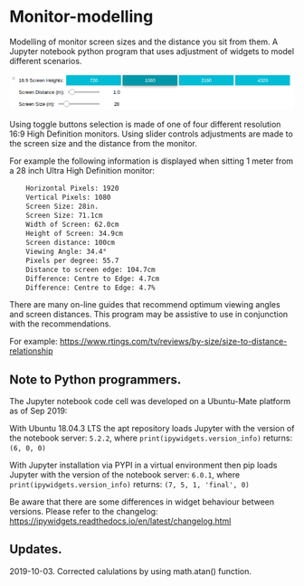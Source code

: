 # Monitor-modelling

Modelling of monitor screen sizes and the distance you sit from them. A Jupyter notebook python program that uses adjustment of widgets to model different scenarios.

![](widget_controls.png)

Using toggle buttons selection is made of one of four different resolution 16:9 High Definition monitors. Using slider controls adjustments are made to the screen size and the distance from the monitor. 

For example the following information is displayed when sitting 1 meter from a 28 inch Ultra High Definition monitor: 

```
    Horizontal Pixels: 1920
    Vertical Pixels: 1080
    Screen Size: 28in.
    Screen Size: 71.1cm
    Width of Screen: 62.0cm
    Height of Screen: 34.9cm
    Screen distance: 100cm
    Viewing Angle: 34.4°
    Pixels per degree: 55.7
    Distance to screen edge: 104.7cm
    Difference: Centre to Edge: 4.7cm
    Difference: Centre to Edge: 4.7%
```

There are many on-line guides that recommend optimum viewing angles and screen distances. This program may be assistive to use in conjunction with the recommendations. 

For example: 
https://www.rtings.com/tv/reviews/by-size/size-to-distance-relationship


## Note to Python programmers.

The Jupyter notebook code cell was developed on a Ubuntu-Mate platform as of Sep 2019:

With Ubuntu 18.04.3 LTS the apt repository loads Jupyter with the version of the notebook server: `5.2.2`, where `print(ipywidgets.version_info)` returns: `(6, 0, 0)`

With Jupyter installation via PYPI in a virtual environment then pip loads Jupyter with the version of the notebook server: `6.0.1`, where `print(ipywidgets.version_info)` returns: `(7, 5, 1, 'final', 0)` 

Be aware that there are some differences in widget behaviour between versions. Please refer to the changelog: https://ipywidgets.readthedocs.io/en/latest/changelog.html

## Updates.

2019-10-03. Corrected calulations by using math.atan() function.
